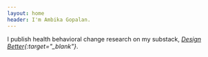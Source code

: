 ```yaml
---
layout: home
header: I'm Ambika Gopalan. 
---
```


I publish health behavioral change research on my substack, *[Design Better](https://designbetter.substack.com/){:target="_blank"}*.

